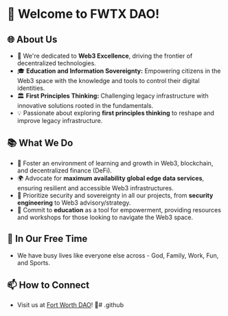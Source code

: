 # 👋 Welcome to FWTX DAO!

## 🌐 About Us
- 🚀 We're dedicated to **Web3 Excellence**, driving the frontier of decentralized technologies.
- 🎓 **Education and Information Sovereignty:** Empowering citizens in the Web3 space with the knowledge and tools to control their digital identities.
- 🏛️ **First Principles Thinking:** Challenging legacy infrastructure with innovative solutions rooted in the fundamentals.
- 💡 Passionate about exploring **first principles thinking** to reshape and improve legacy infrastructure.

## 📚 What We Do
- 🧠 Foster an environment of learning and growth in Web3, blockchain, and decentralized finance (DeFi).
- 🌍 Advocate for **maximum availability global edge data services**, ensuring resilient and accessible Web3 infrastructures.
- 🔐 Prioritize security and sovereignty in all our projects, from **security engineering** to Web3 advisory/strategy.
- 📖 Commit to **education** as a tool for empowerment, providing resources and workshops for those looking to navigate the Web3 space.

## 🎥 In Our Free Time
- We have busy lives like everyone else across - God, Family, Work, Fun, and Sports.

## 📫 How to Connect
- Visit us at [Fort Worth DAO](https://fwtx.city)! 🌟# .github
